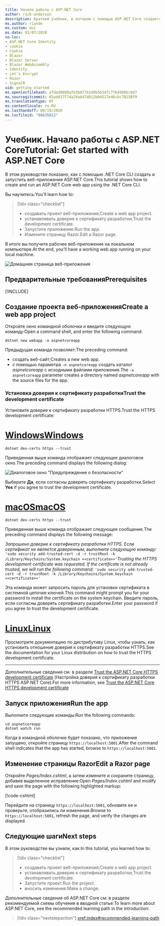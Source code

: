```yaml
---
title: Начало работы с ASP.NET Core
author: rick-anderson
description: Краткий учебник, в котором с помощью ASP.NET Core создается и запускается простое приложение Hello World.
ms.author: riande
ms.custom: mvc
ms.date: 01/07/2020
no-loc:
- ASP.NET Core Identity
- cookie
- Cookie
- Blazor
- Blazor Server
- Blazor WebAssembly
- Identity
- Let's Encrypt
- Razor
- SignalR
uid: getting-started
ms.openlocfilehash: afded8890afe3b8f7b1d0b5634fc7764906bc9d7
ms.sourcegitcommit: 65add17f74a29a647d812b04517e46cbc78258f9
ms.translationtype: HT
ms.contentlocale: ru-RU
ms.lasthandoff: 08/19/2020
ms.locfileid: "88635012"
---
```

# <a name="tutorial-get-started-with-aspnet-core"></a><span data-ttu-id="62885-103">Учебник. Начало работы с ASP.NET Core</span><span class="sxs-lookup"><span data-stu-id="62885-103">Tutorial: Get started with ASP.NET Core</span></span>

<span data-ttu-id="62885-104">В этом руководстве показано, как с помощью .NET Core CLI создать и запустить веб-приложение ASP.NET Core.</span><span class="sxs-lookup"><span data-stu-id="62885-104">This tutorial shows how to create and run an ASP.NET Core web app using the .NET Core CLI.</span></span>

<span data-ttu-id="62885-105">Вы научитесь:</span><span class="sxs-lookup"><span data-stu-id="62885-105">You'll learn how to:</span></span>

> [!div class="checklist"]
> * <span data-ttu-id="62885-106">создавать проект веб-приложения;</span><span class="sxs-lookup"><span data-stu-id="62885-106">Create a web app project.</span></span>
> * <span data-ttu-id="62885-107">устанавливать доверие к сертификату разработки;</span><span class="sxs-lookup"><span data-stu-id="62885-107">Trust the development certificate.</span></span>
> * <span data-ttu-id="62885-108">Запустите приложение.</span><span class="sxs-lookup"><span data-stu-id="62885-108">Run the app.</span></span>
> * <span data-ttu-id="62885-109">Измените страницу Razor.</span><span class="sxs-lookup"><span data-stu-id="62885-109">Edit a Razor page.</span></span>

<span data-ttu-id="62885-110">В итоге вы получите рабочее веб-приложение на локальном компьютере.</span><span class="sxs-lookup"><span data-stu-id="62885-110">At the end, you'll have a working web app running on your local machine.</span></span>

![Домашняя страница веб-приложения](_static/home-page.png)

## <a name="prerequisites"></a><span data-ttu-id="62885-112">Предварительные требования</span><span class="sxs-lookup"><span data-stu-id="62885-112">Prerequisites</span></span>

[!INCLUDE[](~/includes/3.1-SDK.md)]

## <a name="create-a-web-app-project"></a><span data-ttu-id="62885-113">Создание проекта веб-приложения</span><span class="sxs-lookup"><span data-stu-id="62885-113">Create a web app project</span></span>

<span data-ttu-id="62885-114">Откройте окно командной оболочки и введите следующую команду:</span><span class="sxs-lookup"><span data-stu-id="62885-114">Open a command shell, and enter the following command:</span></span>

```dotnetcli
dotnet new webapp -o aspnetcoreapp
```

<span data-ttu-id="62885-115">Предыдущая команда позволяет:</span><span class="sxs-lookup"><span data-stu-id="62885-115">The preceding command:</span></span>

* <span data-ttu-id="62885-116">создать веб-сайт;</span><span class="sxs-lookup"><span data-stu-id="62885-116">Creates a new web app.</span></span>  
* <span data-ttu-id="62885-117">с помощью параметра `-o aspnetcoreapp` создать каталог *aspnetcoreapp* с исходными файлами приложения.</span><span class="sxs-lookup"><span data-stu-id="62885-117">The `-o aspnetcoreapp` parameter creates a directory named *aspnetcoreapp* with the source files for the app.</span></span>

### <a name="trust-the-development-certificate"></a><span data-ttu-id="62885-118">Установка доверия к сертификату разработки</span><span class="sxs-lookup"><span data-stu-id="62885-118">Trust the development certificate</span></span>

<span data-ttu-id="62885-119">Установите доверие к сертификату разработки HTTPS.</span><span class="sxs-lookup"><span data-stu-id="62885-119">Trust the HTTPS development certificate:</span></span>

# <a name="windows"></a>[<span data-ttu-id="62885-120">Windows</span><span class="sxs-lookup"><span data-stu-id="62885-120">Windows</span></span>](#tab/windows)

```dotnetcli
dotnet dev-certs https --trust
```

<span data-ttu-id="62885-121">Приведенная выше команда отображает следующее диалоговое окно.</span><span class="sxs-lookup"><span data-stu-id="62885-121">The preceding command displays the following dialog:</span></span>

![Диалоговое окно "Предупреждение о безопасности"](~/getting-started/_static/cert.png)

<span data-ttu-id="62885-123">Выберите **Да**, если согласны доверять сертификату разработки.</span><span class="sxs-lookup"><span data-stu-id="62885-123">Select **Yes** if you agree to trust the development certificate.</span></span>

# <a name="macos"></a>[<span data-ttu-id="62885-124">macOS</span><span class="sxs-lookup"><span data-stu-id="62885-124">macOS</span></span>](#tab/macos)

```dotnetcli
dotnet dev-certs https --trust
```

<span data-ttu-id="62885-125">Приведенная выше команда отображает следующее сообщение.</span><span class="sxs-lookup"><span data-stu-id="62885-125">The preceding command displays the following message:</span></span>

<span data-ttu-id="62885-126">*Запрошено доверие к сертификату разработки HTTPS. Если сертификат не является доверенным, выполните следующую команду:* `'sudo security add-trusted-cert -d -r trustRoot -k /Library/Keychains/System.keychain <<certificate>>'`</span><span class="sxs-lookup"><span data-stu-id="62885-126">*Trusting the HTTPS development certificate was requested. If the certificate is not already trusted, we will run the following command:* `'sudo security add-trusted-cert -d -r trustRoot -k /Library/Keychains/System.keychain <<certificate>>'`</span></span>

<span data-ttu-id="62885-127">Эта команда может запросить пароль для установки сертификата в системной цепочке ключей.</span><span class="sxs-lookup"><span data-stu-id="62885-127">This command might prompt you for your password to install the certificate on the system keychain.</span></span> <span data-ttu-id="62885-128">Введите пароль, если согласны доверять сертификату разработки.</span><span class="sxs-lookup"><span data-stu-id="62885-128">Enter your password if you agree to trust the development certificate.</span></span>

# <a name="linux"></a>[<span data-ttu-id="62885-129">Linux</span><span class="sxs-lookup"><span data-stu-id="62885-129">Linux</span></span>](#tab/linux)

<span data-ttu-id="62885-130">Просмотрите документацию по дистрибутиву Linux, чтобы узнать, как установить отношение доверия к сертификату разработки HTTPS.</span><span class="sxs-lookup"><span data-stu-id="62885-130">See the documentation for your Linux distribution on how to trust the HTTPS development certificate.</span></span>

---

<span data-ttu-id="62885-131">Дополнительные сведения см. в разделе [Trust the ASP.NET Core HTTPS development certificate](xref:security/enforcing-ssl#trust-the-aspnet-core-https-development-certificate-on-windows-and-macos) (Настройка доверия к сертификату разработки HTTPS ASP.NET Core).</span><span class="sxs-lookup"><span data-stu-id="62885-131">For more information, see [Trust the ASP.NET Core HTTPS development certificate](xref:security/enforcing-ssl#trust-the-aspnet-core-https-development-certificate-on-windows-and-macos)</span></span>

## <a name="run-the-app"></a><span data-ttu-id="62885-132">Запуск приложения</span><span class="sxs-lookup"><span data-stu-id="62885-132">Run the app</span></span>

<span data-ttu-id="62885-133">Выполните следующие команды:</span><span class="sxs-lookup"><span data-stu-id="62885-133">Run the following commands:</span></span>

```dotnetcli
cd aspnetcoreapp
dotnet watch run
```

<span data-ttu-id="62885-134">Когда в командной оболочке будет показано, что приложение запущено, откройте страницу `https://localhost:5001`.</span><span class="sxs-lookup"><span data-stu-id="62885-134">After the command shell indicates that the app has started, browse to `https://localhost:5001`.</span></span>

## <a name="edit-a-no-locrazor-page"></a><span data-ttu-id="62885-135">Изменение страницы Razor</span><span class="sxs-lookup"><span data-stu-id="62885-135">Edit a Razor page</span></span>

<span data-ttu-id="62885-136">Откройте *Pages/Index.cshtml*, а затем измените и сохраните страницу, добавив выделенное исправление:</span><span class="sxs-lookup"><span data-stu-id="62885-136">Open *Pages/Index.cshtml* and modify and save the page with the following highlighted markup:</span></span>

[!code-cshtml[](sample/index.cshtml?highlight=9)]

<span data-ttu-id="62885-137">Перейдите на страницу `https://localhost:5001`, обновите ее и проверьте, отобразились ли изменения.</span><span class="sxs-lookup"><span data-stu-id="62885-137">Browse to `https://localhost:5001`, refresh the page, and verify the changes are displayed.</span></span>

## <a name="next-steps"></a><span data-ttu-id="62885-138">Следующие шаги</span><span class="sxs-lookup"><span data-stu-id="62885-138">Next steps</span></span>

<span data-ttu-id="62885-139">В этом руководстве вы узнали, как:</span><span class="sxs-lookup"><span data-stu-id="62885-139">In this tutorial, you learned how to:</span></span>

> [!div class="checklist"]
> * <span data-ttu-id="62885-140">создавать проект веб-приложения;</span><span class="sxs-lookup"><span data-stu-id="62885-140">Create a web app project.</span></span>
> * <span data-ttu-id="62885-141">устанавливать доверие к сертификату разработки;</span><span class="sxs-lookup"><span data-stu-id="62885-141">Trust the development certificate.</span></span>
> * <span data-ttu-id="62885-142">Запустите проект.</span><span class="sxs-lookup"><span data-stu-id="62885-142">Run the project.</span></span>
> * <span data-ttu-id="62885-143">вносить изменения.</span><span class="sxs-lookup"><span data-stu-id="62885-143">Make a change.</span></span>

<span data-ttu-id="62885-144">Дополнительные сведения об ASP.NET Core см. в разделе рекомендуемой схемы обучения в вводной статье:</span><span class="sxs-lookup"><span data-stu-id="62885-144">To learn more about ASP.NET Core, see the recommended learning path in the introduction:</span></span>

> [!div class="nextstepaction"]
> <xref:index#recommended-learning-path>
